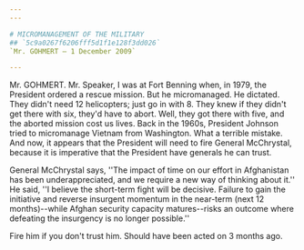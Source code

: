 ```yaml
---
---

# MICROMANAGEMENT OF THE MILITARY
## `5c9a0267f6206fff5d1f1e128f3dd026`
`Mr. GOHMERT — 1 December 2009`

---
```



Mr. GOHMERT. Mr. Speaker, I was at Fort Benning when, in 1979, the 
President ordered a rescue mission. But he micromanaged. He dictated. 
They didn't need 12 helicopters; just go in with 8. They knew if they 
didn't get there with six, they'd have to abort. Well, they got there 
with five, and the aborted mission cost us lives. Back in the 1960s, 
President Johnson tried to micromanage Vietnam from Washington. What a 
terrible mistake. And now, it appears that the President will need to 
fire General McChrystal, because it is imperative that the President 
have generals he can trust.

General McChrystal says, ''The impact of time on our effort in 
Afghanistan has been underappreciated, and we require a new way of 
thinking about it.'' He said, ''I believe the short-term fight will be 
decisive. Failure to gain the initiative and reverse insurgent momentum 
in the near-term (next 12 months)--while Afghan security capacity 
matures--risks an outcome where defeating the insurgency is no longer 
possible.''

Fire him if you don't trust him. Should have been acted on 3 months 
ago.
